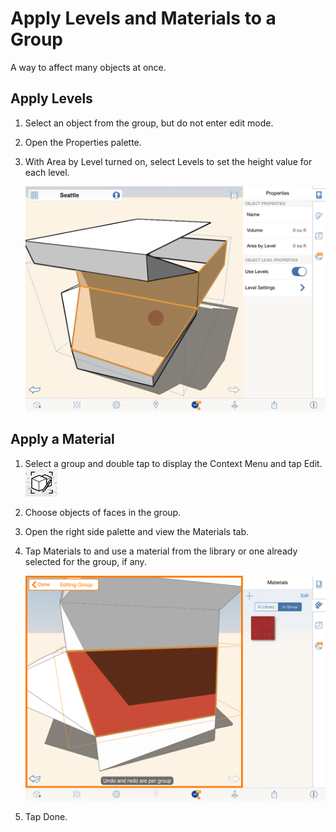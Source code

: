 # Apply Levels and Materials to a Group

A way to affect many objects at once.

## Apply Levels

1. Select an object from the group, but do not enter edit mode.
2. Open the Properties palette.
3. With Area by Level turned on, select Levels to set the height value for each level.

   ![](../.gitbook/assets/guid-4d8c214f-76d3-4b37-8e63-ea62de5fc2d2-low.png)

## Apply a Material

1. Select a group and double tap to display the Context Menu and tap Edit.![](../.gitbook/assets/guid-1200972c-e22f-4b84-a1fa-f2fe3f9a096e-low.png)
2. Choose objects of faces in the group.
3. Open the right side palette and view the Materials tab.
4. Tap Materials to and use a material from the library or one already selected for the group, if any.

   ![](../.gitbook/assets/guid-6f006b5d-540c-46b4-9eb7-4ba1b7c9cbc3-low.png)

5. Tap Done.

